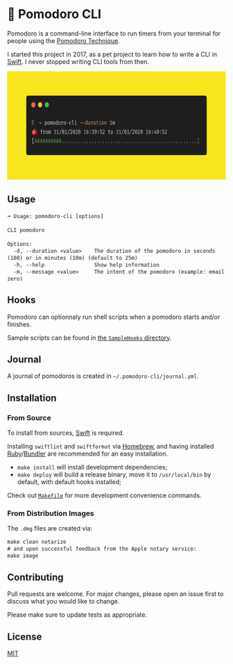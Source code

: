 # 🍅 Pomodoro CLI

Pomodoro is a command-line interface to run timers from your terminal for people using the [Pomodoro Technique](https://en.wikipedia.org/wiki/Pomodoro_Technique).

I started this project in 2017, as a pet project to learn how to write a CLI in [Swift](https://swift.org). I never stopped writing CLI tools from then.

<div align="center">
  <img src="https://github.com/dirtyhenry/pomodoro-cli/blob/main/Resources/usage-carbon.png?raw=true" alt="pomodoro-cli usage example" width="673" height="250">
  </a>
</div>

## Usage

```
➜ Usage: pomodoro-cli [options]

CLI pomodoro

Options:
  -d, --duration <value>    The duration of the pomodoro in seconds (100) or in minutes (10m) (default to 25m)
  -h, --help                Show help information
  -m, --message <value>     The intent of the pomodoro (example: email zero)
```

## Hooks

Pomodoro can optionnaly run shell scripts when a pomodoro starts and/or finishes.

Sample scripts can be found in [the `SampleHooks` directory](https://github.com/dirtyhenry/pomodoro-cli/blob/main/Resources/SampleHooks).

## Journal

A journal of pomodoros is created in `~/.pomodoro-cli/journal.yml`.

## Installation

### From Source

To install from sources, [Swift](https://swift.org/getting-started/) is required.

Installing `swiftlint` and `swiftformat` via [Homebrew](https://brew.sh/), and having installed [Ruby](https://www.ruby-lang.org/fr/)/[Bundler](https://bundler.io) are recommended for an easy installation.

- `make install` will install development dependencies;
- `make deploy` will build a release binary, move it to `/usr/local/bin` by default, with default hooks installed;

Check out [`Makefile`](https://github.com/dirtyhenry/pomodoro-cli/blob/main/Makefile) for more development convenience commands.

### From Distribution Images

The `.dmg` files are created via:

```
make clean notarize
# and upon successful feedback from the Apple notary service:
make image
```

## Contributing

Pull requests are welcome. For major changes, please open an issue first to discuss what you would like to change.

Please make sure to update tests as appropriate.

## License

[MIT](https://choosealicense.com/licenses/mit/)

[blog-post]: https://bootstragram.com/blog/swift-command-line-pomodoro/
[bootstragram]: https://bootstragram.com
